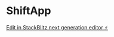 # ShiftApp

[Edit in StackBlitz next generation editor ⚡️](https://stackblitz.com/~/github.com/brokensound88/ShiftApp)